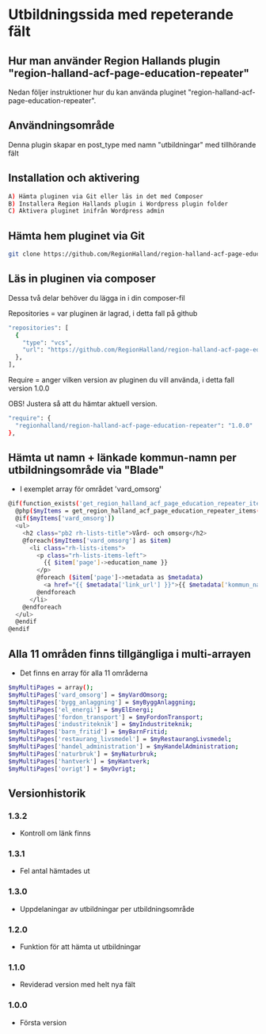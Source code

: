 # Utbildningssida med repeterande fält

## Hur man använder Region Hallands plugin "region-halland-acf-page-education-repeater"

Nedan följer instruktioner hur du kan använda pluginet "region-halland-acf-page-education-repeater".


## Användningsområde

Denna plugin skapar en post_type med namn "utbildningar" med tillhörande fält


## Installation och aktivering

```sh
A) Hämta pluginen via Git eller läs in det med Composer
B) Installera Region Hallands plugin i Wordpress plugin folder
C) Aktivera pluginet inifrån Wordpress admin
```


## Hämta hem pluginet via Git

```sh
git clone https://github.com/RegionHalland/region-halland-acf-page-education-repeater.git
```


## Läs in pluginen via composer

Dessa två delar behöver du lägga in i din composer-fil

Repositories = var pluginen är lagrad, i detta fall på github

```sh
"repositories": [
  {
    "type": "vcs",
    "url": "https://github.com/RegionHalland/region-halland-acf-page-education-repeater.git"
  },
],
```
Require = anger vilken version av pluginen du vill använda, i detta fall version 1.0.0

OBS! Justera så att du hämtar aktuell version.

```sh
"require": {
  "regionhalland/region-halland-acf-page-education-repeater": "1.0.0"
},
```
## Hämta ut namn + länkade kommun-namn per utbildningsområde via "Blade"

- I exemplet array för området 'vard_omsorg'

```sh
@if(function_exists('get_region_halland_acf_page_education_repeater_items'))
  @php($myItems = get_region_halland_acf_page_education_repeater_items()) 
  @if($myItems['vard_omsorg'])
  <ul>
    <h2 class="pb2 rh-lists-title">Vård- och omsorg</h2>
    @foreach($myItems['vard_omsorg'] as $item)
      <li class="rh-lists-items">
        <p class="rh-lists-items-left">
          {{ $item['page']->education_name }}
        </p>
        @foreach ($item['page']->metadata as $metadata)
          <a href="{{ $metadata['link_url'] }}">{{ $metadata['kommun_name'] }}</a><br>
        @endforeach
      </li>
    @endforeach
  </ul>
  @endif
@endif
```


## Alla 11 områden finns tillgängliga i multi-arrayen

- Det finns en  array för alla 11 områderna

```sh
$myMultiPages = array();
$myMultiPages['vard_omsorg'] = $myVardOmsorg;
$myMultiPages['bygg_anlaggning'] = $myByggAnlaggning;
$myMultiPages['el_energi'] = $myElEnergi;
$myMultiPages['fordon_transport'] = $myFordonTransport;
$myMultiPages['industriteknik'] = $myIndustriteknik;
$myMultiPages['barn_fritid'] = $myBarnFritid;
$myMultiPages['restaurang_livsmedel'] = $myRestaurangLivsmedel;
$myMultiPages['handel_administration'] = $myHandelAdministration;
$myMultiPages['naturbruk'] = $myNaturbruk;
$myMultiPages['hantverk'] = $myHantverk;
$myMultiPages['ovrigt'] = $myOvrigt;
```


## Versionhistorik

### 1.3.2
- Kontroll om länk finns

### 1.3.1
- Fel antal hämtades ut

### 1.3.0
- Uppdelaningar av utbildningar per utbildningsområde

### 1.2.0
- Funktion för att hämta ut utbildningar

### 1.1.0
- Reviderad version med helt nya fält

### 1.0.0
- Första version